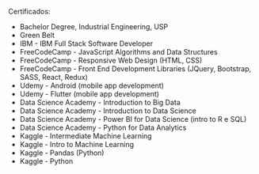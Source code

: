 Certificados:
  - Bachelor Degree, Industrial Engineering, USP
  - Green Belt
  - IBM - IBM Full Stack Software Developer
  - FreeCodeCamp - JavaScript Algorithms and Data Structures
  - FreeCodeCamp - Responsive Web Design (HTML, CSS)
  - FreeCodeCamp - Front End Development Libraries (JQuery, Bootstrap, SASS, React, Redux)
  - Udemy - Android (mobile app development)
  - Udemy - Flutter (mobile app development)
  - Data Science Academy - Introduction to Big Data
  - Data Science Academy - Introduction to Data Science
  - Data Science Academy - Power BI for Data Science (intro to R e SQL)
  - Data Science Academy - Python for Data Analytics
  - Kaggle - Intermediate Machine Learning
  - Kaggle - Intro to Machine Learning
  - Kaggle - Pandas (Python)
  - Kaggle - Python

